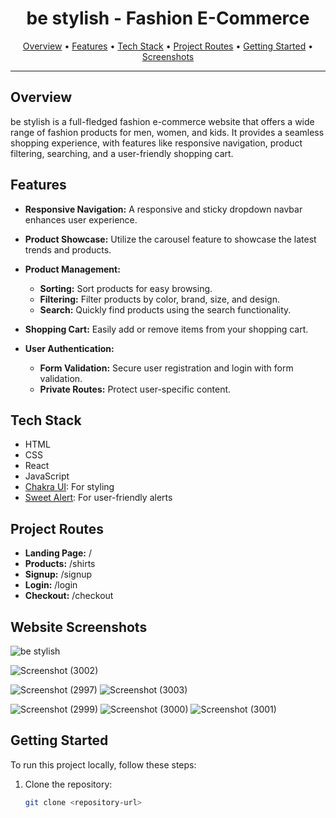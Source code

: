 


<h1 align="center">be stylish - Fashion E-Commerce</h1>

<p align="center">
  <a href="#overview">Overview</a> •
  <a href="#features">Features</a> •
  <a href="#tech-stack">Tech Stack</a> •
  <a href="#project-routes">Project Routes</a> •
  <a href="#getting-started">Getting Started</a> •
  <a href="#website-screenshots">Screenshots</a> 
</p>

---

## Overview

be stylish is a full-fledged fashion e-commerce website that offers a wide range of fashion products for men, women, and kids. It provides a seamless shopping experience, with features like responsive navigation, product filtering, searching, and a user-friendly shopping cart.

## Features

- **Responsive Navigation:** A responsive and sticky dropdown navbar enhances user experience.

- **Product Showcase:** Utilize the carousel feature to showcase the latest trends and products.

- **Product Management:**
  - **Sorting:** Sort products for easy browsing.
  - **Filtering:** Filter products by color, brand, size, and design.
  - **Search:** Quickly find products using the search functionality.

- **Shopping Cart:** Easily add or remove items from your shopping cart.

- **User Authentication:**
  - **Form Validation:** Secure user registration and login with form validation.
  - **Private Routes:** Protect user-specific content.

## Tech Stack

- HTML
- CSS
- React
- JavaScript
- [Chakra UI](https://chakra-ui.com/): For styling
- [Sweet Alert](https://sweetalert.js.org/): For user-friendly alerts

## Project Routes

- **Landing Page:** /
- **Products:** /shirts
- **Signup:** /signup
- **Login:** /login
- **Checkout:** /checkout
## Website Screenshots
![be stylish](https://github.com/Shoaib20-1998/Be-Stylish/assets/112754545/fa0d3846-36b1-4614-b59b-d3c6b3ee329d)

![Screenshot (3002)](https://github.com/Shoaib20-1998/Be-Stylish/assets/112754545/192a09cc-b3ea-4a76-bd58-82cc611d2e58)

![Screenshot (2997)](https://github.com/Shoaib20-1998/Be-Stylish/assets/112754545/b8173c80-aa72-4e62-ac09-4fe18b30cf1c)
![Screenshot (3003)](https://github.com/Shoaib20-1998/Be-Stylish/assets/112754545/8fb3c7f6-0f73-42c3-b231-7fd379d61bf4)

![Screenshot (2999)](https://github.com/Shoaib20-1998/Be-Stylish/assets/112754545/2ae3ec48-57ef-418d-871c-84f59aeb100f)
![Screenshot (3000)](https://github.com/Shoaib20-1998/Be-Stylish/assets/112754545/9dc3cec1-f55e-4388-8f10-9d4e691a39fd)
![Screenshot (3001)](https://github.com/Shoaib20-1998/Be-Stylish/assets/112754545/de4eaf94-00c7-4922-b6f7-e1f2a6d15e8a)

## Getting Started

To run this project locally, follow these steps:

1. Clone the repository:
   ```bash
   git clone <repository-url>

